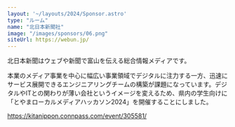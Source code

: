 ```yaml
---
layout: '~/layouts/2024/Sponsor.astro'
type: "ルーム"
name: "北日本新聞社"
image: "/images/sponsors/06.png"
siteUrl: https://webun.jp/
---
```


北日本新聞はウェブや新聞で富山を伝える総合情報メディアです。

本業のメディア事業を中心に幅広い事業領域でデジタルに注力する一方、迅速にサービス展開できるエンジニアリングチームの構築が課題になっています。デジタルやITとの関わりが薄い会社というイメージを変えるため、県内の学生向けに「とやまローカルメディアハッカソン2024」を開催することにしました。

https://kitanippon.connpass.com/event/305581/